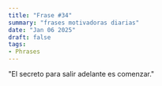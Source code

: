```yaml
---
title: "Frase #34"
summary: "frases motivadoras diarias"
date: "Jan 06 2025"
draft: false
tags:
- Phrases
---
```


"El secreto para salir adelante es comenzar."
